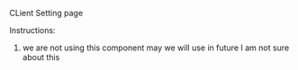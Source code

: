
CLient Setting page

Instructions:
1. we are not using this component may we will use in future I am not sure about this